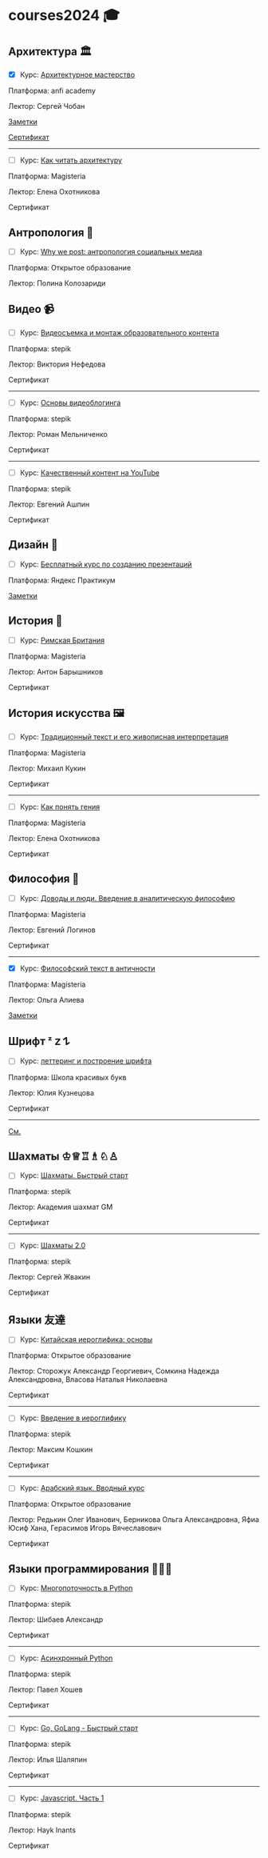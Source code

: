 # courses2024 🎓

## Архитектура 🏛️

- [x] Курс: [Архитектурное мастерство](https://anfiacademy.ru/product/arhitektura/arhitekturnoe-masterstvo-2020/)

Платформа: anfi academy

Лектор: Сергей Чобан

[Заметки](Архитектурное-мастерство.md)

[Сертификат](./arch.png)

------

- [ ] Курс: [Как читать архитектуру](https://magisteria.ru/category/how-to-read-architecture)

Платформа: Magisteria

Лектор: Елена Охотникова

Сертификат

## Антропология 👥

- [ ] Курс: [Why we post: антропология социальных медиа](https://openedu.ru/course/hse/WEPOST/)

Платформа: Открытое образование

Лектор: Полина Колозариди

## Видео 📹

- [ ] Курс: [Видеосъемка и монтаж образовательного контента](https://stepik.org/course/131157/)

Платформа: stepik

Лектор: Виктория Нефедова

Сертификат

------

- [ ] Курс: [Основы видеоблогинга](https://stepik.org/course/105244/)

Платформа: stepik

Лектор: Роман Мельниченко

Сертификат

-----

- [ ] Курс: [Качественный контент на YouTube](https://stepik.org/course/100526/)

Платформа: stepik

Лектор: Евгений Ашпин

Сертификат

## Дизайн 🎨

- [ ] Курс: [Бесплатный курс по созданию презентаций](https://start.practicum.yandex/design-presentation/)

Платформа: Яндекс Практикум

[Заметки](Бесплатный-курс-по-созданию-презентаций.md)

## История 🏺

- [ ] Курс: [Римская Британия](https://magisteria.ru/category/roman-britain)

Платформа: Magisteria

Лектор: Антон Барышников

Сертификат

## История искусства 🖼️

- [ ] Курс: [Традиционный текст и его живописная интерпретация](https://magisteria.ru/category/ancient-text-in-painting)

Платформа: Magisteria

Лектор: Михаил Кукин

Сертификат

----

- [ ] Курс: [Как понять гения](https://magisteria.ru/category/why-is-this-a-masterpiece)

Платформа: Magisteria

Лектор: Елена Охотникова

Сертификат

## Философия 🤔

- [ ] Курс: [Доводы и люди. Введение в аналитическую философию](https://magisteria.ru/category/analytic-philosophy)

Платформа: Magisteria

Лектор: Евгений Логинов

Сертификат

-----

- [x] Курс: [Философский текст в античности](https://magisteria.ru/category/philosophic-text)

Платформа: Magisteria

Лектор: Ольга Алиева

[Заметки](Философский-текст-в-античности.md)

## Шрифт ᶻ 𝗓 𐰁

- [ ] Курс: [леттеринг и построение шрифта](https://u0026.ru/lettering)

Платформа: Школа красивых букв

Лектор: Юлия Кузнецова

Сертификат

-----

[См.](https://skillbox.ru/media/design/font-typography-11/)

## Шахматы ♔♕♖♗♘♙

- [ ] Курс: [Шахматы. Быстрый старт](https://stepik.org/course/97699/)

Платформа: stepik

Лектор: Академия шахмат GM

Сертификат

------

- [ ] Курс: [Шахматы 2.0](https://stepik.org/course/10919/)

Платформа: stepik

Лектор: Сергей Жвакин

Сертификат

## Языки 友達

- [ ] Курс: [Китайская иероглифика: основы](https://openedu.ru/course/spbu/HANZI/)

Платформа: Открытое образование

Лектор: Сторожук Александр Георгиевич, Сомкина Надежда Александровна, Власова Наталья Николаевна

Сертификат

----

- [ ] Курс: [Введение в иероглифику](https://stepik.org/course/118632/)

Платформа: stepik

Лектор: Максим Кошкин

Сертификат

------

- [ ] Курс: [Арабский язык. Вводный курс](https://openedu.ru/course/spbu/ARBLNG/)

Платформа: Открытое образование

Лектор: Редькин Олег Иванович, Берникова Ольга Александровна, Яфиа Юсиф Хана, Герасимов Игорь Вячеславович

Сертификат

## Языки программирования 🧑🏼‍💻

- [ ] Курс: [Многопоточность в Python](https://stepik.org/course/172356/)

Платформа: stepik

Лектор: Шибаев Александр

Сертификат

-----

- [ ] Курс: [Асинхронный Python](https://stepik.org/course/170777/)

Платформа: stepik

Лектор: Павел Хошев

Сертификат

------

- [ ] Курс: [Go, GoLang - Быстрый старт](https://stepik.org/course/172721/)

Платформа: stepik

Лектор: Илья Шаляпин

Сертификат

------
- [ ] Курс: [Javascript. Часть 1](https://stepik.org/course/198613/)

Платформа: stepik

Лектор: Hayk Inants

Сертификат

